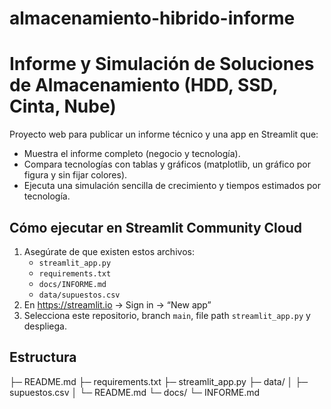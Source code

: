 # almacenamiento-hibrido-informe

# Informe y Simulación de Soluciones de Almacenamiento (HDD, SSD, Cinta, Nube)

Proyecto web para publicar un informe técnico y una app en Streamlit que:
- Muestra el informe completo (negocio y tecnología).
- Compara tecnologías con tablas y gráficos (matplotlib, un gráfico por figura y sin fijar colores).
- Ejecuta una simulación sencilla de crecimiento y tiempos estimados por tecnología.

## Cómo ejecutar en Streamlit Community Cloud
1. Asegúrate de que existen estos archivos:
   - `streamlit_app.py`
   - `requirements.txt`
   - `docs/INFORME.md`
   - `data/supuestos.csv`
2. En https://streamlit.io → Sign in → “New app”
3. Selecciona este repositorio, branch `main`, file path `streamlit_app.py` y despliega.

## Estructura

├─ README.md
├─ requirements.txt
├─ streamlit_app.py
├─ data/
│ ├─ supuestos.csv
│ └─ README.md
└─ docs/
└─ INFORME.md

